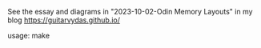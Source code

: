 See the essay and diagrams in "2023-10-02-Odin Memory Layouts" in my blog https://guitarvydas.github.io/

usage: make

